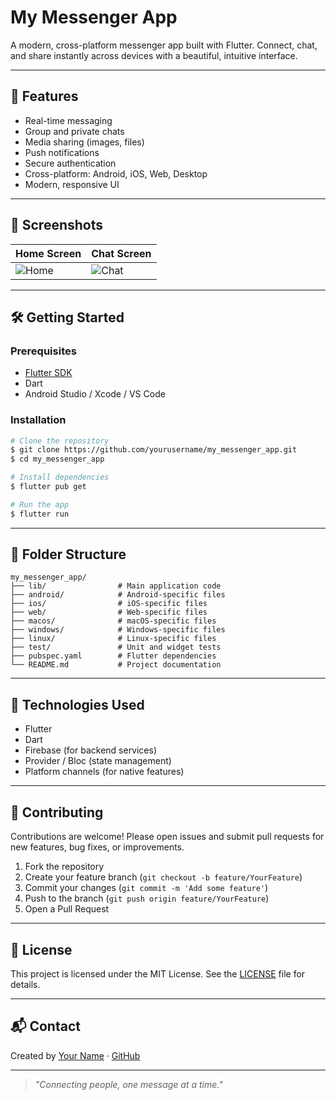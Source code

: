 # My Messenger App

A modern, cross-platform messenger app built with Flutter. Connect, chat, and share instantly across devices with a beautiful, intuitive interface.

---

## 🚀 Features

- Real-time messaging
- Group and private chats
- Media sharing (images, files)
- Push notifications
- Secure authentication
- Cross-platform: Android, iOS, Web, Desktop
- Modern, responsive UI

---

## 📸 Screenshots

<!-- Replace with your own screenshots -->
| Home Screen | Chat Screen |
|-------------|------------|
| ![Home](docs/screenshots/home.png) | ![Chat](docs/screenshots/chat.png) |

---

## 🛠️ Getting Started

### Prerequisites
- [Flutter SDK](https://flutter.dev/docs/get-started/install)
- Dart
- Android Studio / Xcode / VS Code

### Installation
```bash
# Clone the repository
$ git clone https://github.com/yourusername/my_messenger_app.git
$ cd my_messenger_app

# Install dependencies
$ flutter pub get

# Run the app
$ flutter run
```

---

## 📁 Folder Structure

```
my_messenger_app/
├── lib/                # Main application code
├── android/            # Android-specific files
├── ios/                # iOS-specific files
├── web/                # Web-specific files
├── macos/              # macOS-specific files
├── windows/            # Windows-specific files
├── linux/              # Linux-specific files
├── test/               # Unit and widget tests
├── pubspec.yaml        # Flutter dependencies
└── README.md           # Project documentation
```

---

## 🧰 Technologies Used

- Flutter
- Dart
- Firebase (for backend services)
- Provider / Bloc (state management)
- Platform channels (for native features)

---

## 🤝 Contributing

Contributions are welcome! Please open issues and submit pull requests for new features, bug fixes, or improvements.

1. Fork the repository
2. Create your feature branch (`git checkout -b feature/YourFeature`)
3. Commit your changes (`git commit -m 'Add some feature'`)
4. Push to the branch (`git push origin feature/YourFeature`)
5. Open a Pull Request

---

## 📄 License

This project is licensed under the MIT License. See the [LICENSE](LICENSE) file for details.

---

## 📬 Contact

Created by [Your Name](mailto:your.email@example.com) · [GitHub](https://github.com/yourusername)

---

> _"Connecting people, one message at a time."_
